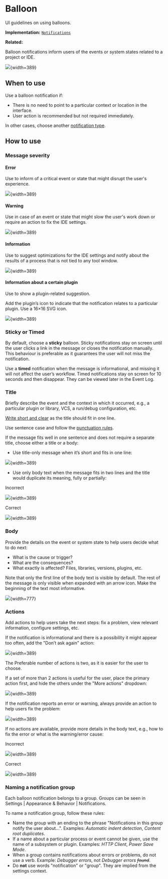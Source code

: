 <!-- Copyright 2000-2024 JetBrains s.r.o. and contributors. Use of this source code is governed by the Apache 2.0 license. -->

# Balloon

<link-summary>UI guidelines on using balloons.</link-summary>

<tldr>

**Implementation:** [`Notifications`](%gh-ic%/platform/ide-core/src/com/intellij/notification/Notifications.java)

**Related:** [](notifications.md#balloons)

</tldr>

Balloon notifications inform users of the events or system states related to a project or IDE.

![](01_balloon_example.png){width=389}


## When to use

Use a balloon notification if:
* There is no need to point to a particular context or location in the interface.
* User action is recommended but not required immediately.

In other cases, choose another [notification type](notification_types.md).

## How to use

### Message severity

#### Error
Use to inform of a critical event or state that might disrupt the user's experience.

![](02_error.png){width=389}

#### Warning
Use in case of an event or state that might slow the user's work down or require an action to fix the IDE settings.

![](03_warning.png){width=389}

#### Information
Use to suggest optimizations for the IDE settings and notify about the results of a process that is not tied to any tool window.

![](04_information.png){width=389}

#### Information about a certain plugin

Use to show a plugin-related suggestion.

Add the plugin’s icon to indicate that the notification relates to a particular plugin. Use a 16×16 SVG icon.

![](05_information_plugin.png){width=389}


### Sticky or Timed

By default, choose a **sticky** balloon. Sticky notifications stay on screen until the user clicks a link in the message or closes the notification manually.
This behaviour is preferable as it guarantees the user will not miss the notification.

Use a **timed** notification when the message is informational, and missing it will not affect the user’s workflow.
Timed notifications stay on screen for 10 seconds and then disappear.
They can be viewed later in the <control>Event Log</control>.


### Title

Briefly describe the event and the context in which it occurred, e.g., a particular plugin or library, VCS, a run/debug configuration, etc.

[Write short and clear](writing_short.md) as the title should fit in one line.

Use sentence case and follow the [punctuation rules](punctuation.md).

If the message fits well in one sentence and does not require a separate title, choose either a title or a body:
* Use title-only message when it’s short and fits in one line:

![](03_warning.png){width=389}

* Use only body text when the message fits in two lines and the title would duplicate its meaning, fully or partially:

<format color="Red" style="bold">Incorrect</format>

![](06_only_text_incorrect.png){width=389}

<format color="Green" style="bold">Correct</format>

![](06_only_text_correct.png){width=389}


### Body

Provide the details on the event or system state to help users decide what to do next:
* What is the cause or trigger?
* What are the consequences?
* What exactly is affected? Files, libraries, versions, plugins, etc.

Note that only the first line of the body text is visible by default. The rest of the message is only visible when expanded with an arrow icon.
Make the beginning of the text most informative.

![](07_expandable.png){width=777}


### Actions

Add actions to help users take the next steps: fix a problem, view relevant information, configure settings, etc.

If the notification is informational and there is a possibility it might appear too often, add the "Don’t ask again" action:

![](04_information.png){width=389}

The Preferable number of actions is two, as it is easier for the user to choose.

If a set of more than 2 actions is useful for the user, place the primary action first, and hide the others under the "More actions" dropdown:

![](08_dropdown.png){width=389}

If the notification reports an error or warning, always provide an action to help users fix the problem:

![](02_error.png){width=389}

If no actions are available, provide more details in the body text, e.g., how to fix the error or what is the warning/error cause:

<format color="Red" style="bold">Incorrect</format>

![](09_error_incorrect.png){width=389}

<format color="Green" style="bold">Correct</format>

![](09_error_correct.png){width=389}

### Naming a notification group
Each balloon notification belongs to a group. Groups can be seen in <ui-path>Settings | Appearance & Behavior | Notifications</ui-path>.

To name a notification group, follow these rules:
* Name the group with an ending to the phrase "Notifications in this group notify the user about…". Examples: _Automatic indent detection_, _Content root duplicates_.
* If a name about a particular process or event cannot be given, use the name of a subsystem or plugin. Examples: _HTTP Client_, _Power Save Mode_.
* When a group contains notifications about errors or problems, do not use a verb. Example: _Debugger errors_, not _Debugger errors ~~found~~_.
* Do **not** use words "notification" or "group". They are implied from the settings context.

